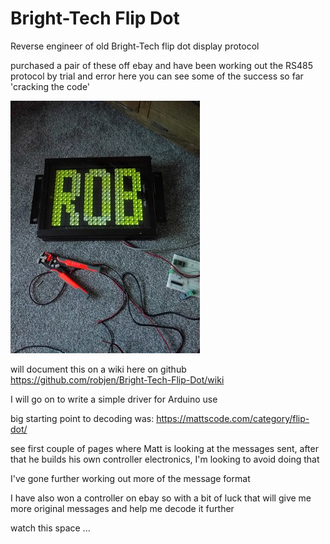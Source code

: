 # Bright-Tech Flip Dot

Reverse engineer of old Bright-Tech flip dot display protocol

purchased a pair of these off ebay and have been working out the RS485 protocol by trial and error
here you can see some of the success so far 'cracking the code' 

![Flip Dot](Images/IMG_20180828_194558_sml.jpg)

will document this on a wiki here on github https://github.com/robjen/Bright-Tech-Flip-Dot/wiki

I will go on to write a simple driver for Arduino use

big starting point to decoding was:
https://mattscode.com/category/flip-dot/

see first couple of pages where Matt is looking at the messages sent, after that he builds his own controller electronics, I'm looking to avoid doing that

I've gone further working out more of the message format

I have also won a controller on ebay so with a bit of luck that will give me more original messages and help me decode it further


watch this space ...
